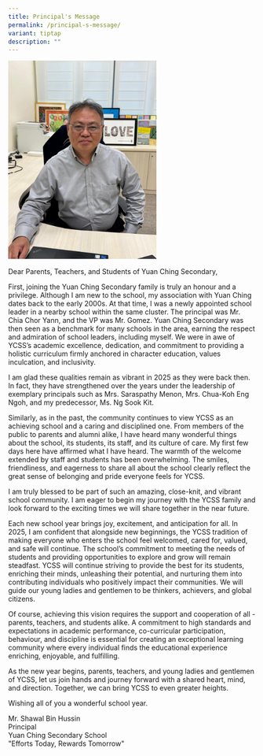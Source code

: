 ```yaml
---
title: Principal's Message
permalink: /principal-s-message/
variant: tiptap
description: ""
---
```

<p></p>
<div class="isomer-image-wrapper">
<img style="width: 60%;" height="auto" width="100%" alt="" src="/images/P_Shawal_photo.jpg">
</div>
<p>Dear Parents, Teachers, and Students of Yuan Ching Secondary,</p>
<p>First, joining the Yuan Ching Secondary family is truly an honour and
a privilege. Although I am new to the school, my association with Yuan
Ching dates back to the early 2000s. At that time, I was a newly appointed
school leader in a nearby school within the same cluster. The principal
was Mr. Chia Chor Yann, and the VP was Mr. Gomez. Yuan Ching Secondary
was then seen as a benchmark for many schools in the area, earning the
respect and admiration of school leaders, including myself. We were in
awe of YCSS’s academic excellence, dedication, and commitment to providing
a holistic curriculum firmly anchored in character education, values inculcation,
and inclusivity.</p>
<p>I am glad these qualities remain as vibrant in 2025 as they were back
then. In fact, they have strengthened over the years under the leadership
of exemplary principals such as Mrs. Saraspathy Menon, Mrs. Chua-Koh Eng
Ngoh, and my predecessor, Ms. Ng Sook Kit.</p>
<p>Similarly, as in the past, the community continues to view YCSS as an
achieving school and a caring and disciplined one. From members of the
public to parents and alumni alike, I have heard many wonderful things
about the school, its students, its staff, and its culture of care. My
first few days here have affirmed what I have heard. The warmth of the
welcome extended by staff and students has been overwhelming. The smiles,
friendliness, and eagerness to share all about the school clearly reflect
the great sense of belonging and pride everyone feels for YCSS.</p>
<p>I am truly blessed to be part of such an amazing, close-knit, and vibrant
school community. I am eager to begin my journey with the YCSS family and
look forward to the exciting times we will share together in the near future.</p>
<p>Each new school year brings joy, excitement, and anticipation for all.
In 2025, I am confident that alongside new beginnings, the YCSS tradition
of making everyone who enters the school feel welcomed, cared for, valued,
and safe will continue. The school’s commitment to meeting the needs of
students and providing opportunities to explore and grow will remain steadfast.
YCSS will continue striving to provide the best for its students, enriching
their minds, unleashing their potential, and nurturing them into contributing
individuals who positively impact their communities. We will guide our
young ladies and gentlemen to be thinkers, achievers, and global citizens.</p>
<p>Of course, achieving this vision requires the support and cooperation
of all - parents, teachers, and students alike. A commitment to high standards
and expectations in academic performance, co-curricular participation,
behaviour, and discipline is essential for creating an exceptional learning
community where every individual finds the educational experience enriching,
enjoyable, and fulfilling.</p>
<p>As the new year begins, parents, teachers, and young ladies and gentlemen
of YCSS, let us join hands and journey forward with a shared heart, mind,
and direction. Together, we can bring YCSS to even greater heights.</p>
<p>Wishing all of you a wonderful school year.</p>
<p>Mr. Shawal Bin Hussin
<br>Principal
<br>Yuan Ching Secondary School
<br>"Efforts Today, Rewards Tomorrow"
<br>
</p>
<p></p>